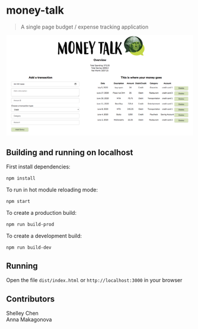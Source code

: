 # money-talk

> A single page budget / expense tracking application

![](money-talk.png)

## Building and running on localhost

First install dependencies:

```sh
npm install
```

To run in hot module reloading mode:

```sh
npm start
```

To create a production build:

```sh
npm run build-prod
```

To create a development build:

```sh
npm run build-dev
```

## Running

Open the file `dist/index.html` or `http://localhost:3000` in your browser

## Contributors

Shelley Chen\
Anna Makagonova
